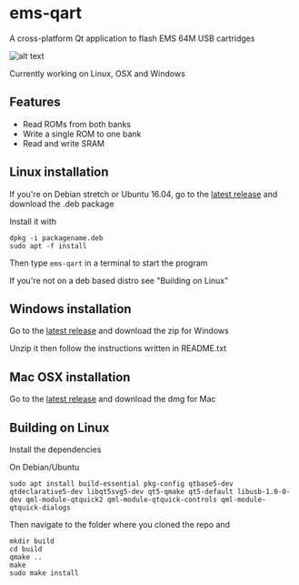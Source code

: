 # ems-qart
A cross-platform Qt application to flash EMS 64M USB cartridges

![alt text](https://i.imgur.com/UU4yUpi.png)

Currently working on Linux, OSX and Windows

## Features
- Read ROMs from both banks
- Write a single ROM to one bank
- Read and write SRAM

## Linux installation
If you're on Debian stretch or Ubuntu 16.04, go to the [latest release](https://github.com/rbino/ems-qart/releases/latest) and download the .deb package

Install it with
```
dpkg -i packagename.deb
sudo apt -f install
```
Then type `ems-qart` in a terminal to start the program

If you're not on a deb based distro see "Building on Linux"

## Windows installation
Go to the [latest release](https://github.com/rbino/ems-qart/releases/latest) and download the zip for Windows

Unzip it then follow the instructions written in README.txt

## Mac OSX installation
Go to the [latest release](https://github.com/rbino/ems-qart/releases/latest) and download the dmg for Mac

## Building on Linux
Install the dependencies

On Debian/Ubuntu
```
sudo apt install build-essential pkg-config qtbase5-dev qtdeclarative5-dev libqt5svg5-dev qt5-qmake qt5-default libusb-1.0-0-dev qml-module-qtquick2 qml-module-qtquick-controls qml-module-qtquick-dialogs
```

Then navigate to the folder where you cloned the repo and
```
mkdir build
cd build
qmake ..
make
sudo make install
```
